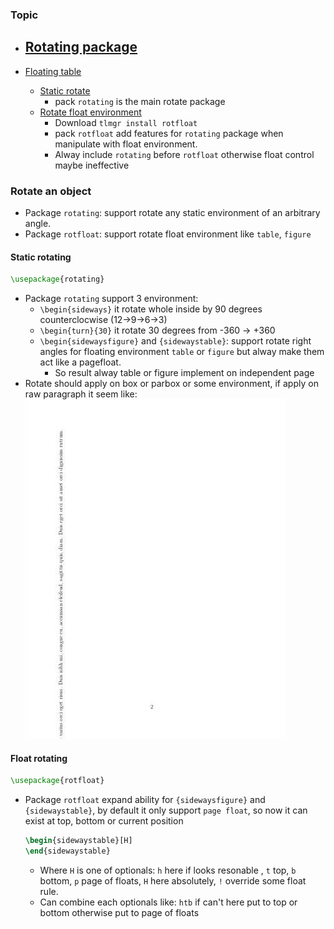 ### Topic

- [Rotating package](#rotate-an-object)
    - 

- [Floating table](#rotate-an-object)
    - [Static rotate](#static-rotating)
        - pack `rotating` is the main rotate package
    - [Rotate float environment]()
        - Download `tlmgr install rotfloat`
        - pack `rotfloat` add features for `rotating` package when manipulate with float environment.
        - Alway include `rotating` before `rotfloat` otherwise float control maybe ineffective 

### Rotate an object
- Package `rotating`: support rotate any static environment of an arbitrary angle.
- Package `rotfloat`: support rotate float environment like `table`, `figure`

#### Static rotating
```latex
\usepackage{rotating}
```
- Package `rotating` support 3 environment:
    - ``\begin{sideways}`` it rotate whole inside by 90 degrees counterclocwise (12->9->6->3)
    - `\begin{turn}{30}` it rotate 30 degrees from -360 -> +360
    - `\begin{sidewaysfigure}` and `{sidewaystable}`: support rotate right angles for floating environment `table` or `figure` but alway make them act like a pagefloat.
        - So result alway table or figure implement on independent page
- Rotate should apply on box or parbox or some environment, if apply on raw paragraph it seem like:
    ![rotate test paragraph](./img/rotate)

#### Float rotating
```latex
\usepackage{rotfloat}
```
- Package `rotfloat` expand ability for `{sidewaysfigure}` and `{sidewaystable}`, by default it only support `page float`, so now it can exist at top, bottom or current position
    ```latex
    \begin{sidewaystable}[H]
    \end{sidewaystable}
    ```
    - Where `H` is one of optionals: `h` here if looks resonable , `t` top, `b` bottom, `p` page of floats, `H` here absolutely, `!` override some float rule. 
    - Can combine each optionals like: `htb` if can't here put to top or bottom otherwise put to page of floats 
